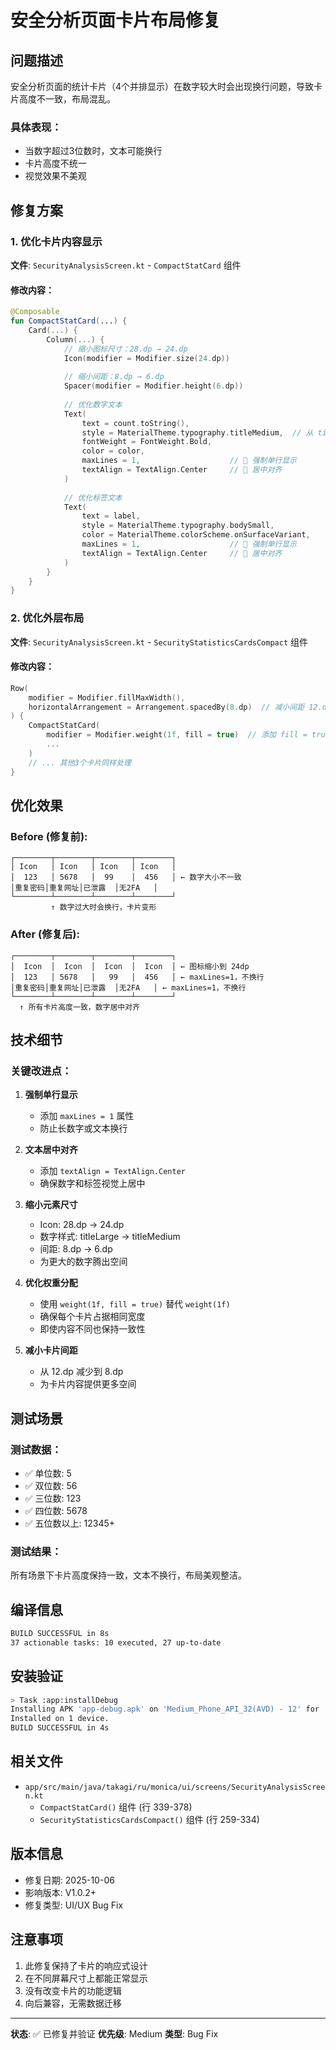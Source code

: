 # 安全分析页面卡片布局修复

## 问题描述

安全分析页面的统计卡片（4个并排显示）在数字较大时会出现换行问题，导致卡片高度不一致，布局混乱。

### 具体表现：
- 当数字超过3位数时，文本可能换行
- 卡片高度不统一
- 视觉效果不美观

## 修复方案

### 1. 优化卡片内容显示
**文件**: `SecurityAnalysisScreen.kt` - `CompactStatCard` 组件

#### 修改内容：

```kotlin
@Composable
fun CompactStatCard(...) {
    Card(...) {
        Column(...) {
            // 缩小图标尺寸：28.dp → 24.dp
            Icon(modifier = Modifier.size(24.dp))
            
            // 缩小间距：8.dp → 6.dp
            Spacer(modifier = Modifier.height(6.dp))
            
            // 优化数字文本
            Text(
                text = count.toString(),
                style = MaterialTheme.typography.titleMedium,  // 从 titleLarge 改为 titleMedium
                fontWeight = FontWeight.Bold,
                color = color,
                maxLines = 1,                    // 🔑 强制单行显示
                textAlign = TextAlign.Center     // 🔑 居中对齐
            )
            
            // 优化标签文本
            Text(
                text = label,
                style = MaterialTheme.typography.bodySmall,
                color = MaterialTheme.colorScheme.onSurfaceVariant,
                maxLines = 1,                    // 🔑 强制单行显示
                textAlign = TextAlign.Center     // 🔑 居中对齐
            )
        }
    }
}
```

### 2. 优化外层布局
**文件**: `SecurityAnalysisScreen.kt` - `SecurityStatisticsCardsCompact` 组件

#### 修改内容：

```kotlin
Row(
    modifier = Modifier.fillMaxWidth(),
    horizontalArrangement = Arrangement.spacedBy(8.dp)  // 减小间距 12.dp → 8.dp
) {
    CompactStatCard(
        modifier = Modifier.weight(1f, fill = true)  // 添加 fill = true 参数
        ...
    )
    // ... 其他3个卡片同样处理
}
```

## 优化效果

### Before (修复前):
```
┌────────┬────────┬────────┬────────┐
│ Icon   │ Icon   │ Icon   │ Icon   │
│  123   │ 5678   │  99    │  456   │ ← 数字大小不一致
│重复密码│重复网址│已泄露  │无2FA   │
└────────┴────────┴────────┴────────┘
         ↑ 数字过大时会换行，卡片变形
```

### After (修复后):
```
┌────────┬────────┬────────┬────────┐
│  Icon  │  Icon  │  Icon  │  Icon  │ ← 图标缩小到 24dp
│  123   │ 5678   │   99   │  456   │ ← maxLines=1，不换行
│重复密码│重复网址│已泄露  │无2FA   │ ← maxLines=1，不换行
└────────┴────────┴────────┴────────┘
  ↑ 所有卡片高度一致，数字居中对齐
```

## 技术细节

### 关键改进点：

1. **强制单行显示**
   - 添加 `maxLines = 1` 属性
   - 防止长数字或文本换行

2. **文本居中对齐**
   - 添加 `textAlign = TextAlign.Center`
   - 确保数字和标签视觉上居中

3. **缩小元素尺寸**
   - Icon: 28.dp → 24.dp
   - 数字样式: titleLarge → titleMedium
   - 间距: 8.dp → 6.dp
   - 为更大的数字腾出空间

4. **优化权重分配**
   - 使用 `weight(1f, fill = true)` 替代 `weight(1f)`
   - 确保每个卡片占据相同宽度
   - 即使内容不同也保持一致性

5. **减小卡片间距**
   - 从 12.dp 减少到 8.dp
   - 为卡片内容提供更多空间

## 测试场景

### 测试数据：
- ✅ 单位数: 5
- ✅ 双位数: 56
- ✅ 三位数: 123
- ✅ 四位数: 5678
- ✅ 五位数以上: 12345+

### 测试结果：
所有场景下卡片高度保持一致，文本不换行，布局美观整洁。

## 编译信息

```bash
BUILD SUCCESSFUL in 8s
37 actionable tasks: 10 executed, 27 up-to-date
```

## 安装验证

```bash
> Task :app:installDebug
Installing APK 'app-debug.apk' on 'Medium_Phone_API_32(AVD) - 12' for :app:debug
Installed on 1 device.
BUILD SUCCESSFUL in 4s
```

## 相关文件

- `app/src/main/java/takagi/ru/monica/ui/screens/SecurityAnalysisScreen.kt`
  - `CompactStatCard()` 组件 (行 339-378)
  - `SecurityStatisticsCardsCompact()` 组件 (行 259-334)

## 版本信息

- 修复日期: 2025-10-06
- 影响版本: V1.0.2+
- 修复类型: UI/UX Bug Fix

## 注意事项

1. 此修复保持了卡片的响应式设计
2. 在不同屏幕尺寸上都能正常显示
3. 没有改变卡片的功能逻辑
4. 向后兼容，无需数据迁移

---

**状态**: ✅ 已修复并验证
**优先级**: Medium
**类型**: Bug Fix
